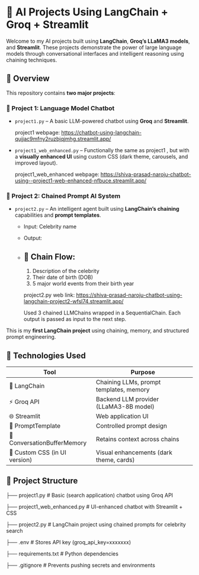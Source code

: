 # 🤖 AI Projects Using LangChain + Groq + Streamlit

Welcome to my AI projects built using **LangChain**, **Groq’s LLaMA3 models**, and **Streamlit**. These projects demonstrate the power of large language models through conversational interfaces and intelligent reasoning using chaining techniques.

## 📌 Overview

This repository contains **two major projects**:

### 🔹 Project 1: Language Model Chatbot

- `project1.py` – A basic LLM-powered chatbot using **Groq** and **Streamlit**.

    project1 webpage: https://chatbot-using-langchain-qujjac9mfny2ruzbjqjmhg.streamlit.app/

- `project1_web_enhanced.py` – Functionally the same as project1 , but with a **visually enhanced UI** using custom CSS (dark theme, carousels, and improved layout).

    project1_web_enhanced webpage: https://shiva-prasad-naroju-chatbot-using--project1-web-enhanced-nfbuce.streamlit.app/

### 🔹 Project 2: Chained Prompt AI System

- `project2.py` – An intelligent agent built using **LangChain’s chaining** capabilities and **prompt templates**.

  - Input: Celebrity name
    
  - Output:
    
  - ## 🧠 Chain Flow:
 
    1. Description of the celebrity
    2. Their date of birth (DOB)
    3. 5 major world events from their birth year

    project2.py web link: https://shiva-prasad-naroju-chatbot-using-langchain-project2-wfsl74.streamlit.app/

    Used 3 chained LLMChains wrapped in a SequentialChain. Each output is passed as input to the next step.


This is my **first LangChain project** using chaining, memory, and structured prompt engineering.

## 🔧 Technologies Used

| Tool                    | Purpose                                           |
|-------------------------|---------------------------------------------------|
| 🧠 LangChain            | Chaining LLMs, prompt templates, memory           |
| ⚡ Groq API             | Backend LLM provider (LLaMA3-8B model)            |
| 🌐 Streamlit            | Web application UI                                |
| 🔗 PromptTemplate       | Controlled prompt design                          |
| 🧠 ConversationBufferMemory | Retains context across chains                  |
| 🎨 Custom CSS (in UI version) | Visual enhancements (dark theme, cards)     |

## 📁 Project Structure

├── project1.py # Basic (search application) chatbot using Groq API

├── project1_web_enhanced.py # UI-enhanced chatbot with Streamlit + CSS

├── project2.py # LangChain project using chained prompts for celebrity search

├── .env # Stores API key (groq_api_key=xxxxxxx)

├── requirements.txt # Python dependencies

├── .gitignore # Prevents pushing secrets and environments

